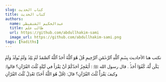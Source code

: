 ```yaml
---
slug: كتاب الحديث
title: كتاب الحديث
authors:
  name: عبدالحكيم الشنقيطي
  title: طالب علم
  url: https://github.com/abdullhakim-sami
  image_url: https://github.com/abdullhakim-sami.png
tags: [hadiths]
---
```


نكتب هنا الأحاديث 
بِسۡمِ ٱللَّهِ ٱلرَّحۡمَٰنِ ٱلرَّحِيمِ
قُلۡ هُوَ ٱللَّهُ أَحَدٌ ٱللَّهُ ٱلصَّمَدُ لَمۡ يَلِدۡ وَلَمۡ يُولَدۡ وَلَمۡ يَكُن لَّهُۥ كُفُوًا أَحَدُۢ
.
قال رسول الله ﷺ : 
أَيَعْجِزُ أحَدُكُمْ أنْ يَقْرَأَ في لَيْلَةٍ ثُلُثَ القُرْآنِ؟ قالوا: وكيفَ يَقْرَأْ ثُلُثَ القُرْآنِ؟ قالَ: (قُلْ هُوَ اللَّهُ أَحَدٌ) تَعْدِلُ ثُلُثَ القُرْآنِ
<!--stackedit_data:
eyJoaXN0b3J5IjpbLTEzNTI1NjU2MDQsMjE0NTM2NzAxNCwtOT
E0NzAxMDIxLC0zOTcyNTY3XX0=
-->